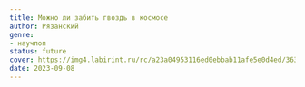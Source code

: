 ```yaml
---
title: Можно ли забить гвоздь в космосе
author: Рязанский
genre:
- научпоп
status: future
cover: https://img4.labirint.ru/rc/a23a04953116ed0ebbab11afe5e0d4ed/363x561q80/books94/939038/cover.jpg?1680326825
date: 2023-09-08
---
```


